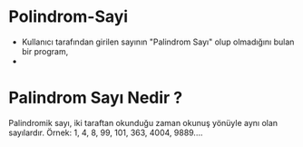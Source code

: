 # Polindrom-Sayi 
- Kullanıcı tarafından girilen sayının "Palindrom Sayı" olup olmadığını bulan bir program,
- 
# Palindrom Sayı Nedir ?
Palindromik sayı, iki taraftan okunduğu zaman okunuş yönüyle aynı olan sayılardır.
Örnek: 1, 4, 8, 99, 101, 363, 4004, 9889....

